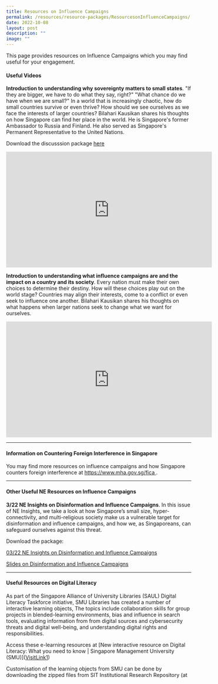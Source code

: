 ```yaml
---
title: Resources on Influence Campaigns
permalink: /resources/resource-packages/ResourcesonInfluenceCampaigns/
date: 2022-10-08
layout: post
description: ""
image: ""
---
```

This page provides resources on Influence Campaigns which you may find useful for your engagement.

#### **Useful Videos**

**Introduction to understanding why sovereignty matters to small states**. 
"If they are bigger, we have to do what they say, right?" "What chance do we have when we are small?" In a world that is increasingly chaotic, how do small countries survive or even thrive? How should we see ourselves as we face the interests of larger countries? Bilahari Kausikan shares his thoughts on how Singapore can find her place in the world. He is Singapore's former Ambassador to Russia and Finland. He also served as Singapore's Permanent Representative to the United Nations.

Download the discusssion package 
<a target="_blank" href="/files/Discussion%20Package%20on%20The%20Sovereignty%20of%20Small%20States(1).pdf/">here</a>


<iframe width="560" height="315" src="https://www.youtube.com/embed/dVdaHPbGpLs" title="YouTube video player" frameborder="0" allow="accelerometer; autoplay; clipboard-write; encrypted-media; gyroscope; picture-in-picture" allowfullscreen=""></iframe>


**Introduction to understanding what influence campaigns are and the impact on a country and its society**. Every nation must make their own choices to determine their destiny. How will these choices play out on the world stage? Countries may align their interests, come to a conflict or even seek to influence one another. Bilahari Kausikan shares his thoughts on what happens when larger nations seek to change what we want for ourselves.

<iframe width="560" height="315" src="https://www.youtube.com/embed/_XA41nFjdDU" title="YouTube video player" frameborder="0" allow="accelerometer; autoplay; clipboard-write; encrypted-media; gyroscope; picture-in-picture" allowfullscreen=""></iframe>


****

#### **Information on Countering Foreign Interference in Singapore**

You may find more resources on influence campaigns and how Singapore counters foreign interference at [https://www.mha.gov.sg/fica ](https://www.mha.gov.sg/fica ). 


****

#### **Other Useful NE Resources on Influence Campaigns**

**3/22 NE Insights on Disinformation and Influence Campaigns**. In this issue of NE Insights, we take a look at how Singapore’s small size, hyper-connectivity, and multi-religious society make us a vulnerable target for disinformation and influence campaigns, and how we, as Singaporeans, can safeguard ourselves against this threat. 

Download the package:

[03/22 NE Insights on Disinformation and Influence Campaigns](/files/03_22%20NE%20Insights%20on%20Disinformation%20and%20Influence%20Campaigns.pdf)

[Slides on Disinformation and Influence Campaigns](/files/Slides%20on%20Disinformation%20and%20Influence%20Campaigns_.pdf)

****

#### **Useful Resources on Digital Literacy**

As part of the Singapore Alliance of University Libraries (SAUL) Digital Literacy Taskforce initiative, SMU Libraries has created a number of interactive learning objects, The topics include collaboration skills for group projects in blended-learning environments, bias and influence in search tools, evaluating information from from digital sources and cybersecurity threats and digital well-being, and understanding digital rights and responsibilities.

Access these e-learning resources at [New interactive resource on Digital Literacy: What you need to know | Singapore Management University (SMU)](<a target="_blank" href="https://library.smu.edu.sg/news/new-interactive-resource-digital-literacy-what-you-need-know">VisitLink1</a>)

Customisation of the learning objects from SMU can be done by downloading the zipped files from SIT Institutional Research Repository (at 